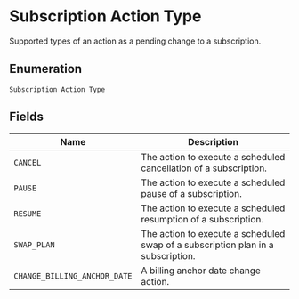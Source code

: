 
# Subscription Action Type

Supported types of an action as a pending change to a subscription.

## Enumeration

`Subscription Action Type`

## Fields

| Name | Description |
|  --- | --- |
| `CANCEL` | The action to execute a scheduled cancellation of a subscription. |
| `PAUSE` | The action to execute a scheduled pause of a subscription. |
| `RESUME` | The action to execute a scheduled resumption of a subscription. |
| `SWAP_PLAN` | The action to execute a scheduled swap of a subscription plan in a subscription. |
| `CHANGE_BILLING_ANCHOR_DATE` | A billing anchor date change action. |

